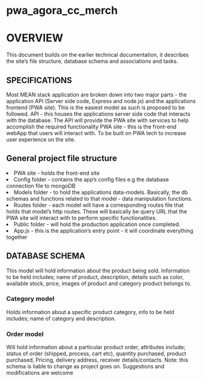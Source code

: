 # pwa_agora_cc_merch

<h1>OVERVIEW</h1>
This document builds on the earlier technical documentation, it describes the site’s file structure, database schema and associations and tasks. 
<h2>SPECIFICATIONS</h2>
Most MEAN stack application are broken down into two major parts - the application API (Server side code, Express and node.js) and the applications frontend (PWA site). This is the easiest model as such is proposed to be followed.
API - this houses the applications server side code that interacts with the database. The API will provide the PWA site with services to help accomplish the required functionality
PWA site - this is the front-end webApp that users will interact with. To be built on PWA tech to increase user experience on the site.
<h2>General project file structure</h2>
<li>PWA site - holds the front-end site</li>
<li>Config folder - contains the app’s config files e.g the database connection file to mongoDB</li>
<li>Models folder - to hold the applications data-models. Basically, the db schemas and functions related to that model - data manipulation functions.</li>
<li>Routes folder - each model will have a corresponding routes file that holds that model’s http routes. These will basically be query URL that the PWA site will interact with to perform specific functionalities.</li>
<li>Public folder - will hold the production application once completed.</li>
<li>App.js - this is the application’s entry point - it will coordinate everything together</li>


<h2>DATABASE SCHEMA</h2>
<h3Product model</h3>
This model will hold information about the product being sold. Information to be held includes; name of product, 
description, 
details such as color, 
available stock, 
price, 
images of product and 
category product belongs to.
<h3>Category model</h3>
Holds information about a specific product category, info to  be held includes; 
name of category and description.
<h3>Order model</h3>
Will hold information about a particular product order, attributes include;
 status of order (shipped, process, cart etc), 
quantity purchased,
 product purchased, 
Pricing,
 delivery address, 
receiver details/contacts. 
Note: this schema is liable to change as project goes on. Suggestions and modifications are welcome
